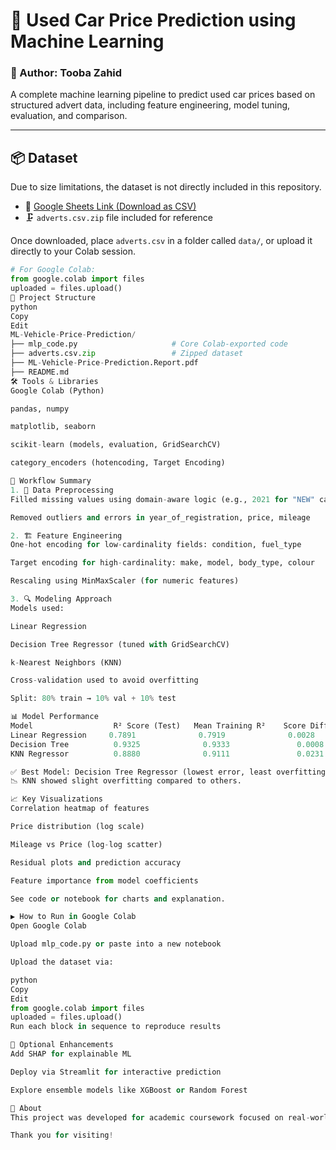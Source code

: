 # 🚗 Used Car Price Prediction using Machine Learning

### 👤 Author: Tooba Zahid  
A complete machine learning pipeline to predict used car prices based on structured advert data, including feature engineering, model tuning, evaluation, and comparison.

---

## 📦 Dataset

Due to size limitations, the dataset is not directly included in this repository.

- 🔗 [Google Sheets Link (Download as CSV)](https://docs.google.com/spreadsheets/d/1JOq6Is1VLsvQ_LwsqtPUqT3G-j_05k9XzwJSOO1wU4o/edit?usp=sharing)
- 🗜️ `adverts.csv.zip` file included for reference

Once downloaded, place `adverts.csv` in a folder called `data/`, or upload it directly to your Colab session.

```python
# For Google Colab:
from google.colab import files
uploaded = files.upload()
📁 Project Structure
python
Copy
Edit
ML-Vehicle-Price-Prediction/
├── mlp_code.py                     # Core Colab-exported code
├── adverts.csv.zip                 # Zipped dataset
├── ML-Vehicle-Price-Prediction.Report.pdf
├── README.md
🛠️ Tools & Libraries
Google Colab (Python)

pandas, numpy

matplotlib, seaborn

scikit-learn (models, evaluation, GridSearchCV)

category_encoders (hotencoding, Target Encoding)

🔬 Workflow Summary
1. 🧼 Data Preprocessing
Filled missing values using domain-aware logic (e.g., 2021 for "NEW" cars)

Removed outliers and errors in year_of_registration, price, mileage

2. 🏗️ Feature Engineering
One-hot encoding for low-cardinality fields: condition, fuel_type

Target encoding for high-cardinality: make, model, body_type, colour

Rescaling using MinMaxScaler (for numeric features)

3. 🔍 Modeling Approach
Models used:

Linear Regression

Decision Tree Regressor (tuned with GridSearchCV)

k-Nearest Neighbors (KNN)

Cross-validation used to avoid overfitting

Split: 80% train → 10% val + 10% test

📊 Model Performance
Model	               R² Score (Test)	 Mean Training R²	 Score Difference
Linear Regression	  0.7891	          0.7919	          0.0028
Decision Tree	       0.9325	           0.9333	            0.0008
KNN Regressor	       0.8880	           0.9111	            0.0231

✅ Best Model: Decision Tree Regressor (lowest error, least overfitting)
📉 KNN showed slight overfitting compared to others.

📈 Key Visualizations
Correlation heatmap of features

Price distribution (log scale)

Mileage vs Price (log-log scatter)

Residual plots and prediction accuracy

Feature importance from model coefficients

See code or notebook for charts and explanation.

▶️ How to Run in Google Colab
Open Google Colab

Upload mlp_code.py or paste into a new notebook

Upload the dataset via:

python
Copy
Edit
from google.colab import files
uploaded = files.upload()
Run each block in sequence to reproduce results

🔧 Optional Enhancements
Add SHAP for explainable ML

Deploy via Streamlit for interactive prediction

Explore ensemble models like XGBoost or Random Forest

🙋 About
This project was developed for academic coursework focused on real-world machine learning challenges. It demonstrates end-to-end model development, with emphasis on clean feature engineering, evaluation methodology, and visual insight.

Thank you for visiting!
